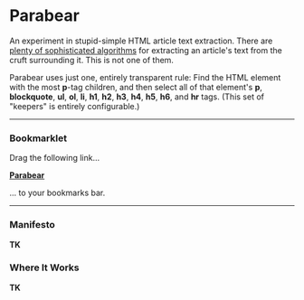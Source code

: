 # Parabear

An experiment in stupid-simple HTML article text extraction. There are [plenty of sophisticated algorithms](http://tomazkovacic.com/blog/122/evaluating-text-extraction-algorithms/) for extracting an article's text from the cruft surrounding it. This is not one of them. 

Parabear uses just one, entirely transparent rule: Find the HTML element with the most __p__-tag children, and then select all of that element's __p__, __blockquote__, __ul__, __ol__, __li__, __h1__, __h2__, __h3__, __h4__, __h5__, __h6__, and __hr__ tags. (This set of "keepers" is entirely configurable.)

---

### __Bookmarklet__

Drag the following link...

<a href='javascript:((function()%7Bvar%20a=function(a,b)%7Bb=b%7C%7C%7B%7D;var%20c=a.getElementsByTagName(%22p%22),d=%7B%7D,e,f,g;for(e=0;e%3Cc.length;e++)g=c%5Be%5D.parentNode,f=g.parabear_id=g.parabear_id%7C%7Ce,d%5Bf%5D=++d%5Bf%5D%7C%7C1;var%20h=0,i;for(f%20in%20d)d%5Bf%5D%3Eh&&(h=d%5Bf%5D,i=c%5Bf%5D.parentNode);var%20j=%5B%5D,k=b.tagRegex%7C%7C/%5E(?:p%7Cblockquote%7Cul%7Col%7Cli%7Chr%7Ch1%7Ch2%7Ch3%7Ch4%7Ch6)$/i,l=i.childNodes;for(e=0;e%3Cl.length;e++)k.test(l%5Be%5D.tagName)&&j.push(l%5Be%5D);return%20j%7D;this.module&&module.exports?module.exports=a:this.parabear=a%7D)).call(this),function()%7Bvar%20a=document,b=a.body,c=function(b)%7Breturn%20a.createElement.call(a,b)%7D;if(!this.parabear_appended)%7Bvar%20d=c(%22style%22);d.type=%22text/css%22,d.innerHTML=%22body.parabear%20%7B%20background:%20#FFF%20%7D%20body.parabear%20%3E%20*%20%7B%20display:%20none%20!important%20%7D%20.parabear-keepers%20%7B%20display:%20none;%20%7D%20body.parabear%20.parabear-keepers%20%7B%20display:%20block%20!important;%20width:%20500px;%20margin:%2020px%20auto;%20%7D%20.parabear-keepers%20*%20%7Bfont-size:%2018px%20!important;%20line-height:%2026px%20!important;%20font-family:%20Georgia,%20serif%20!important;%20text-align:%20justify%20!important;%20color:%20#333%20!important;%20%7D%20.parabear-keepers%20a%20%7B%20color:%20darkBlue%20!important;%20%7D%20.parabear-keepers%20%3E%20*%20%7B%20margin:%2020px%200;%20%7D%20.parabear-keepers%20h1%20%7B%20font-size:%2029px%20!important;%20line-height:%2029px%20!important;%20font-weight:%20bold;%20text-align:%20left;%20%7D%20.parabear-keepers%20h2,%20.parabear-keepers%20h3%20%7B%20font-weight:%20bold%20%7D%20.parabear-keepers%20blockquote%20%7B%20margin:%200%2040px%20%7D%20@media%20screen%20and%20(max-width:%20550px)%20%7B%20body.parabear%20.parabear-keepers%20%7B%20width:%2090%25;%20%7D%7D%22,b.appendChild(d);var%20e=parabear(a),f=c(%22div%22);f.className=%22parabear-keepers%22;var%20g=c(%22h1%22);g.innerHTML=a.title,f.appendChild(g);for(var%20h=0;h%3Ce.length;h++)f.appendChild(e%5Bh%5D.cloneNode(!0));b.appendChild(f),this.parabear_appended=!0%7Db.className.indexOf(%22%20parabear%22)%3E-1?b.className=b.className.replace(%22%20parabear%22,%22%22):b.className+=%22%20parabear%22%7D.call(this);'>__Parabear__</a>

... to your bookmarks bar.

---

### __Manifesto__

__TK__

### __Where It Works__

__TK__
